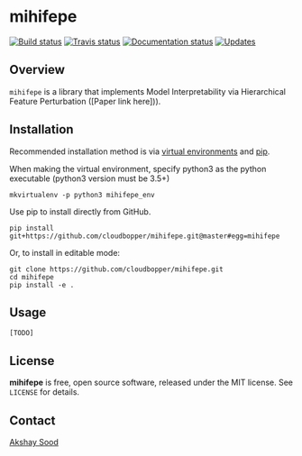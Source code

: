 mihifepe
========

[![Build status](https://img.shields.io/pypi/v/mihifepe.svg)](https://pypi.python.org/pypi/mihifepe)
[![Travis status](https://img.shields.io/travis/cloudbopper/mihifepe.svg)](https://travis-ci.org/cloudbopper/mihifepe)
[![Documentation status](https://readthedocs.org/projects/mihifepe/badge/?version=latest)](https://mihifepe.readthedocs.io/en/latest/?badge=latest)
[![Updates](https://pyup.io/repos/github/cloudbopper/mihifepe/shield.svg)](https://pyup.io/repos/github/cloudbopper/mihifepe/)

Overview
--------

`mihifepe` is a library that implements Model Interpretability via Hierarchical Feature Perturbation (\[Paper link here\])).

Installation
---------------

Recommended installation method is via [virtual environments](https://python-guide-cn.readthedocs.io/en/latest/dev/virtualenvs.html) and [pip](https://pip.pypa.io/).

When making the virtual environment, specify python3 as the python executable (python3 version must be 3.5+)

    mkvirtualenv -p python3 mihifepe_env

Use pip to install directly from GitHub.

    pip install git+https://github.com/cloudbopper/mihifepe.git@master#egg=mihifepe

Or, to install in editable mode:

    git clone https://github.com/cloudbopper/mihifepe.git
    cd mihifepe
    pip install -e .

Usage
-----

    [TODO]

License
-------

**mihifepe** is free, open source software, released under the MIT license. See `LICENSE` for details.


Contact
-------

[Akshay Sood](https://github.com/cloudbopper)
